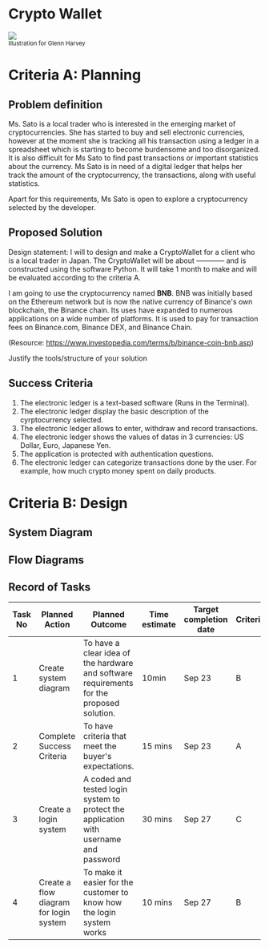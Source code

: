 # Crypto Wallet

![](https://github.com/drPinzonISAK/unit1_g1/blob/main/22ROOSE-master768.gif)  
<sub>Illustration for Glenn Harvey</sub>

# Criteria A: Planning

## Problem definition

Ms. Sato is a local trader who is interested in the emerging market of cryptocurrencies. She has started to buy and sell electronic currencies, however at the moment she is tracking all his transaction using a ledger in a spreadsheet which is starting to become burdensome and too disorganized. It is also difficult for Ms Sato to find past transactions or important statistics about the currency. Ms Sato is in need of a digital ledger that helps her track the amount of the cryptocurrency, the transactions, along with useful statistics. 

Apart for this requirements, Ms Sato is open to explore a cryptocurrency selected by the developer.

## Proposed Solution

Design statement:
I will to design and make a CryptoWallet for a client who is a local trader in Japan. The CryptoWallet will be about ———— and is constructed using the software Python. It will take  1 month to make and will be evaluated according to the criteria A.

I am going to use the cryptocurrency named **BNB**. BNB was initially based on the Ethereum network but is now the native currency of Binance's own blockchain, the Binance chain. Its uses have expanded to numerous applications on a wide number of platforms. It is used to pay for transaction fees on Binance.com, Binance DEX, and Binance Chain.

(Resource: https://www.investopedia.com/terms/b/binance-coin-bnb.asp)

Justify the tools/structure of your solution

## Success Criteria
1. The electronic ledger is a text-based software (Runs in the Terminal).
2. The electronic ledger display the basic description of the cyrptocurrency selected.
3. The electronic ledger allows to enter, withdraw and record transactions.
4. The electronic ledger shows the values of datas in 3 currencies: US Dollar, Euro, Japanese Yen. 
5. The application is protected with authentication questions.
6. The electronic ledger can categorize transactions done by the user. For example, how much crypto money spent on daily products.

# Criteria B: Design

## System Diagram

## Flow Diagrams


## Record of Tasks
| Task No | Planned Action                                                | Planned Outcome                                                                                                 | Time estimate | Target completion date | Criteria |
|---------|---------------------------------------------------------------|-----------------------------------------------------------------------------------------------------------------|---------------|------------------------|-----------|
| 1       | Create system diagram                                         | To have a clear idea of the hardware and software requirements for the proposed solution.                        | 10min         | Sep 23                 | B         |
| 2 | Complete Success Criteria | To have criteria that meet the buyer's expectations. | 15 mins | Sep 23 | A |
| 3 | Create a login system | A coded and tested login system to protect the application with username and password | 30 mins | Sep 27 | C |
| 4 | Create a flow diagram for login system | To make it easier for the customer to know how the login system works | 10 mins | Sep 27 | B |
